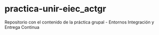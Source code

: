 # practica-unir-eiec_actgr
Repositorio con el contenido de la práctica grupal - Entornos Integración y Entrega Continua
